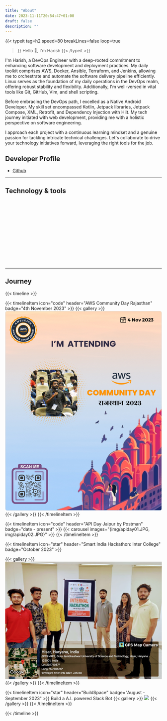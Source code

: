```yaml
---
title: "About"
date: 2023-11-11T20:54:47+01:00
draft: false
description: ""
---
```


{{< typeit 
  tag=h2
  speed=80
  breakLines=false
  loop=true
>}}
Hello 👋, I'm Harish
{{< /typeit >}}

I'm Harish, a DevOps Engineer with a deep-rooted commitment to enhancing software development and deployment practices. My daily toolkit comprises AWS, Docker, Ansible, Terraform, and Jenkins, allowing me to orchestrate and automate the software delivery pipeline efficiently. Linux serves as the foundation of my daily operations in the DevOps realm, offering robust stability and flexibility. Additionally, I'm well-versed in vital tools like Git, GitHub, Vim, and shell scripting.

Before embracing the DevOps path, I excelled as a Native Android Developer. My skill set encompassed Kotlin, Jetpack libraries, Jetpack Compose, XML, Retrofit, and Dependency Injection with Hilt. My tech journey initiated with web development, providing me with a holistic perspective on software engineering.

I approach each project with a continuous learning mindset and a genuine passion for tackling intricate technical challenges. Let's collaborate to drive your technology initiatives forward, leveraging the right tools for the job.

## Developer Profile
- [Github](https://github.com/harisheoran)

---
## Technology & tools

<!DOCTYPE html>
<html lang="en">
  <head>
    <meta charset="UTF-8">
    <meta name="viewport" content="width=device-width, initial-scale=1.0">
    <meta http-equiv="X-UA-Compatible" content="ie=edge">
    <title>HTML 5 Boilerplate</title>
    <link rel="stylesheet" href="https://cdn.jsdelivr.net/gh/devicons/devicon@v2.15.1/devicon.min.css">
  </head>
  <body>
  <div class="grid grid-cols-2 md:grid-cols-3 gap-4">
    <div>
        <img class="h-auto max-w-full rounded-lg" src="https://cdn.jsdelivr.net/gh/devicons/devicon/icons/terraform/terraform-original-wordmark.svg" alt="">
    </div>
    <div>
        <img class="h-auto max-w-full rounded-lg" src="https://cdn.jsdelivr.net/gh/devicons/devicon/icons/kubernetes/kubernetes-plain-wordmark.svg" alt="">
    </div>
    <div>
        <img class="h-auto max-w-full rounded-lg" src="https://cdn.jsdelivr.net/gh/devicons/devicon/icons/ansible/ansible-original-wordmark.svg" alt="">
    </div>
    <div>
        <img class="h-auto max-w-full rounded-lg" src="https://cdn.jsdelivr.net/gh/devicons/devicon/icons/docker/docker-original-wordmark.svg" alt="">
    </div>
    <div>
        <img class="h-auto max-w-full rounded-lg" src="https://cdn.jsdelivr.net/gh/devicons/devicon/icons/linux/linux-original.svg" alt="">
    </div>
    <div>
        <img class="h-auto max-w-full rounded-lg" src="https://cdn.jsdelivr.net/gh/devicons/devicon/icons/git/git-original.svg" alt="">
    </div>
    <div>
        <img class="h-auto max-w-full rounded-lg" src="https://cdn.jsdelivr.net/gh/devicons/devicon/icons/github/github-original.svg" alt="">
    </div>
    <div>
        <img class="h-auto max-w-full rounded-lg" src="https://cdn.jsdelivr.net/gh/devicons/devicon/icons/vim/vim-original.svg" alt="">
    </div>
    <div>
        <img class="h-auto max-w-full rounded-lg" src="https://cdn.jsdelivr.net/gh/devicons/devicon/icons/jenkins/jenkins-original.svg" alt="">
    </div>
    <div>
        <img class="h-auto max-w-full rounded-lg" src="https://cdn.jsdelivr.net/gh/devicons/devicon/icons/kotlin/kotlin-original-wordmark.svg" alt="">
    </div>
    <div>
        <img class="h-auto max-w-full rounded-lg" src="https://cdn.jsdelivr.net/gh/devicons/devicon/icons/firebase/firebase-plain-wordmark.svg" alt="">
    </div>
    <div>
        <img class="h-auto max-w-full rounded-lg" src="https://cdn.jsdelivr.net/gh/devicons/devicon/icons/android/android-plain-wordmark.svg" alt="">
    </div>
</div>
  </body>
</html>

----

## Journey

{{< timeline >}}

{{< timelineItem icon="code" header="AWS Community Day Rajasthan" badge="4th November 2023" >}}
{{< gallery >}}
  <img src="img/aws.png" class="grid-w70" />
{{< /gallery >}}
{{< /timelineItem >}}

{{< timelineItem icon="code" header="API Day Jaipur by Postman" badge="date - present" >}}
{{< carousel images="{img/apiday01.JPG, img/apiday02.JPG}" >}}
{{< /timelineItem >}}

{{< timelineItem icon="star" header="Smart India Hackathon: Inter College" badge="October 2023" >}}

{{< gallery >}}
  <img src="img/sih.jpg" class="grid-w90" />
{{< /gallery >}}
{{< /timelineItem >}}

{{< timelineItem icon="star" header="BuildSpace" badge="August - September 2023" >}}
Build a A.I. powered Slack Bot
{{< gallery >}}
  <img src="img/buildspaces3.png" class="grid-w100" />
{{< /gallery >}}
{{< /timelineItem >}}

{{< /timeline >}}
